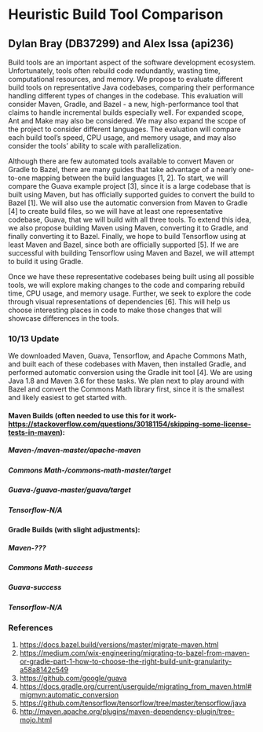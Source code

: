 # Heuristic Build Tool Comparison
## Dylan Bray (DB37299) and Alex Issa (api236)

Build tools are an important aspect of the software development ecosystem. Unfortunately, tools often rebuild code redundantly, wasting time, computational resources, and memory. We propose to evaluate different build tools on representative Java codebases, comparing their performance handling different types of changes in the codebase. This evaluation will consider Maven, Gradle, and Bazel - a new, high-performance tool that claims to handle incremental builds especially well. For expanded scope, Ant and Make may also be considered. We may also expand the scope of the project to consider different languages. The evaluation will compare each build tool’s speed, CPU usage, and memory usage, and may also consider the tools’ ability to scale with parallelization.

Although there are few automated tools available to convert Maven or Gradle to Bazel, there are many guides that take advantage of a nearly one-to-one mapping between the build languages [1, 2]. To start, we will compare the Guava example project [3], since it is a large codebase that is built using Maven, but has officially supported guides to convert the build to Bazel [1]. We will also use the automatic conversion from Maven to Gradle [4] to create build files, so we will have at least one representative codebase, Guava, that we will build with all three tools. To extend this idea, we also propose building Maven using Maven, converting it to Gradle, and finally converting it to Bazel. Finally, we hope to build Tensorflow using at least Maven and Bazel, since both are officially supported [5]. If we are successful with building Tensorflow using Maven and Bazel, we will attempt to build it using Gradle. 

Once we have these representative codebases being built using all possible tools, we will explore making changes to the code and comparing rebuild time, CPU usage, and memory usage. Further, we seek to explore the code through visual representations of dependencies [6]. This will help us choose interesting places in code to make those changes that will showcase differences in the tools.

### 10/13 Update

We downloaded Maven, Guava, Tensorflow, and Apache Commons Math, and built each of these codebases with Maven, then installed Gradle, and performed automatic conversion using the Gradle init tool [4]. We are using Java 1.8 and Maven 3.6 for these tasks. We plan next to play around with Bazel and convert the Commons Math library first, since it is the smallest and likely easiest to get started with.

#### Maven Builds (often needed to use this for it work-https://stackoverflow.com/questions/30181154/skipping-some-license-tests-in-maven):
##### Maven-/maven-master/apache-maven
##### Commons Math-/commons-math-master/target
##### Guava-/guava-master/guava/target
##### Tensorflow-N/A

#### Gradle Builds (with slight adjustments):
##### Maven-???
##### Commons Math-success
##### Guava-success
##### Tensorflow-N/A

### References
1. https://docs.bazel.build/versions/master/migrate-maven.html
2. https://medium.com/wix-engineering/migrating-to-bazel-from-maven-or-gradle-part-1-how-to-choose-the-right-build-unit-granularity-a58a8142c549
3. https://github.com/google/guava
4. https://docs.gradle.org/current/userguide/migrating_from_maven.html#migmvn:automatic_conversion
5. https://github.com/tensorflow/tensorflow/tree/master/tensorflow/java
6. http://maven.apache.org/plugins/maven-dependency-plugin/tree-mojo.html 
